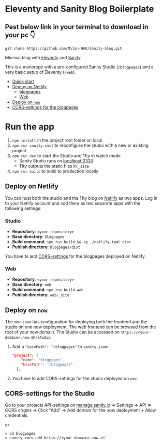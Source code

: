 # Eleventy and Sanity Blog Boilerplate

## Pest below link in your terminal to download in your pc 👇

```
git clone https://github.com/Milan-960/Sanity-blog.git
```

Minimal blog with [Eleventy](https://11ty.io) and [Sanity](https://www.sanity.io).

This is a monorepo with a pre-configured Sanity Studio (`/blogpages`) and a very basic setup of Eleventy (`/web`).

- [Quick start](#quick-start)
- [Deploy on Netlify](#deploy-on-netlify)
  - [blogpages](#blogpages)
  - [Web](#web)
- [Deploy on `now`](#deploy-on-now)
- [CORS-settings for the blogpages](#cors-settings-for-the-blogpages)

# Run the app

1. `npm install` in the project root folder on local
2. `npm run sanity-init` to reconfigure the studio with a new or existing project
3. `npm run dev` to start the Studio and 11ty in watch mode
   - Sanity Studio runs on [localhost:3333](http://localhost:3333)
   - 11ty outputs the static files in `_site`
4. `npm run build` to build to production locally

## Deploy on Netlify

You can host both the studio and the 11ty blog on [Netlify](https://netlify.com) as two apps. Log in to your Netlify account and add them as two separate apps with the following settings:

### Studio

- **Repository**: `<your repository>`
- **Base directory**: `blogpages`
- **Build command**: `npm run build && cp ./netlify.toml dist`
- **Publish directory**: `blogpages/dist`

You have to add [CORS-settings](#cors-settings-for-the-blogpages) for the blogpages deployed on Netlify.

### Web

- **Repository**: `<your repository>`
- **Base directory**: `web`
- **Build command**: `npm run build-web`
- **Publish directory**: `web/_site`

## Deploy on `now`

The `now.json` has configuration for deploying both the frontend and the studio on _one_ now deployment. The web frontend can be browsed from the root of your now domain. The Studio can be accessed on `https://<your-domain>.now.sh/studio`.

1. Add a `"basePath": "/blogpages"` to `sanity.json`:

   ```json
   "project": {
       "name": "blogpages",
       "basePath": "/blogpages"
     },
   ```

2. You have to add CORS-settings for the studio deployed on `now`.

## CORS-settings for the Studio

Go to your projects API-settings on [manage.sanity.io](https://manage.sanity.io) => Settings => API => CORS origins => Click "Add" => Add domain for the now deployment + Allow credentials.

or

```text
> cd blogpages
> sanity cors add https://<your-domain>.now.sh`
```
